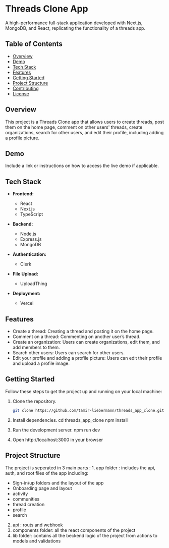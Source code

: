 # Threads Clone App

A high-performance full-stack application developed with Next.js, MongoDB, and React, replicating the functionality of a threads app.

## Table of Contents
- [Overview](#overview)
- [Demo](#demo)
- [Tech Stack](#tech-stack)
- [Features](#features)
- [Getting Started](#getting-started)
- [Project Structure](#project-structure)
- [Contributing](#contributing)
- [License](#license)

## Overview

This project is a Threads Clone app that allows users to create threads, post them on the home page, comment on other users' threads, create organizations, search for other users, and edit their profile, including adding a profile picture.

## Demo

Include a link or instructions on how to access the live demo if applicable.

## Tech Stack

- **Frontend:**
  - React
  - Next.js
  - TypeScript

- **Backend:**
  - Node.js
  - Express.js
  - MongoDB

- **Authentication:**
  - Clerk

- **File Upload:**
  - UploadThing

- **Deployment:**
  - Vercel

## Features

- Create a thread: Creating a thread and posting it on the home page.
- Comment on a thread: Commenting on another user’s thread.
- Create an organization: Users can create organizations, edit them, and add members to them.
- Search other users: Users can search for other users.
- Edit your profile and adding a profile picture: Users can edit their profile and upload a profile image.

## Getting Started

Follow these steps to get the project up and running on your local machine:

1. Clone the repository.
   ```bash
   git clone https://github.com/tamir-liebermann/threads_app_clone.git

2. Install dependencies.
   cd threads_app_clone
   npm install

3. Run the development server.
   npm run dev

4. Open http://localhost:3000 in your 
   browser 
 
## Project Structure

   The project is seperated in 3 main parts  : 
1. 
   app folder : includes the api, auth, and root files of the app 
   including:
   - Sign-in/up folders and the layout of the app 
   - Onboarding page and layout
   - activity 
   - communities
   - thread creation
   - profile 
   - search
2. 
   api : routs and webhook
3. 
   components folder: all the react components of the project
4. 
    lib folder: contains all the beckend logic of the project from actions to models and validations 